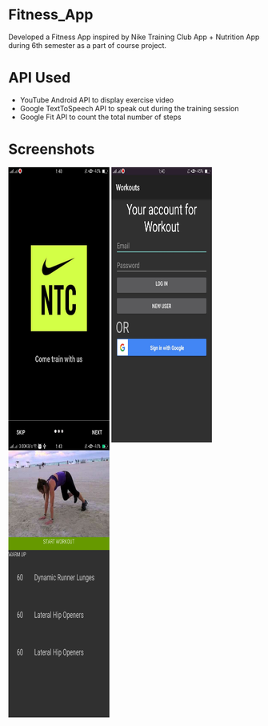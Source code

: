 # Fitness_App

Developed a Fitness App inspired by Nike Training Club App + Nutrition App during 6th semester as a part of course project.

# API Used
 - YouTube Android API to display exercise video
 - Google TextToSpeech API to speak out during the training session
 - Google Fit API to count the total number of steps
 
# Screenshots

<img src='./screenchots/slider.jpg' align='center' width='40%' height='550px' />
<img src='./screenchots/login.jpg' align='center' width='40%' height='550px' />
<img src='./screenchots/exercise.png' align='center' width='40%' height='550px' />
